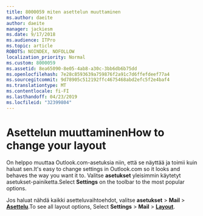 ```yaml
---
title: 8000059 miten asettelun muuttaminen
ms.author: daeite
author: daeite
manager: jackiesm
ms.date: 9/17/2018
ms.audience: ITPro
ms.topic: article
ROBOTS: NOINDEX, NOFOLLOW
localization_priority: Normal
ms.custom: 8000059
ms.assetid: 8ea65090-8e05-4ab8-a30c-3bb6db6b75dd
ms.openlocfilehash: 7e28c8593639a759876f2a91c7d6ffefdeef77a4
ms.sourcegitcommit: 9d78905c512192ffc4675468abd2efc5f2e4baf4
ms.translationtype: MT
ms.contentlocale: fi-FI
ms.lasthandoff: 04/23/2019
ms.locfileid: "32399804"
---
```

# <a name="how-to-change-your-layout"></a><span data-ttu-id="04b82-102">Asettelun muuttaminen</span><span class="sxs-lookup"><span data-stu-id="04b82-102">How to change your layout</span></span>

<span data-ttu-id="04b82-103">On helppo muuttaa Outlook.com-asetuksia niin, että se näyttää ja toimii kuin haluat sen.</span><span class="sxs-lookup"><span data-stu-id="04b82-103">It's easy to change settings in Outlook.com so it looks and behaves the way you want it to.</span></span> <span data-ttu-id="04b82-104">Valitse **asetukset** yleisimmin käytetyt asetukset-painiketta.</span><span class="sxs-lookup"><span data-stu-id="04b82-104">Select **Settings** on the toolbar to the most popular options.</span></span> 

<span data-ttu-id="04b82-105">Jos haluat nähdä kaikki asetteluvaihtoehdot, valitse **asetukset** > **Mail** > [**Asettelu**](https://outlook.live.com/mail/options/mail/layout).</span><span class="sxs-lookup"><span data-stu-id="04b82-105">To see all layout options, Select **Settings** > **Mail** > [**Layout**](https://outlook.live.com/mail/options/mail/layout).</span></span> 
  

